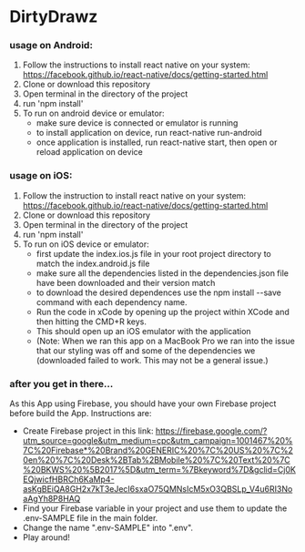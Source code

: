 # DirtyDrawz

### usage on Android:
1. Follow the instructions to install react native on your system: https://facebook.github.io/react-native/docs/getting-started.html
2. Clone or download this repository
3. Open terminal in the directory of the project
4. run 'npm install'
5. To run on android device or emulator:
   * make sure device is connected or emulator is running
   * to install application on device, run react-native run-android
   * once application is installed, run react-native start, then open or reload application on device
  

### usage on iOS:
1. Follow the instruction to install react native on your system: https://facebook.github.io/react-native/docs/getting-started.html
2. Clone or download this repository
3. Open terminal in the directory of the project
4. run 'npm install'
5. To run on iOS device or emulator:
   * first update the index.ios.js file in your root project directory to match the index.android.js file
   * make sure all the dependencies listed in the dependencies.json file have been downloaded and their version match
   * to download the desired dependences use the npm install --save command with each dependency name.
   * Run the code in xCode by opening up the project within XCode and then hitting the CMD+R keys.
   * This should open up an iOS emulator with the application
   * (Note: When we ran this app on a MacBook Pro we ran into the issue that our styling was off and some of the dependencies we    (downloaded failed to work. This may not be a general issue.) 

### after you get in there...
As this App using Firebase, you should have your own Firebase project before build the App. Instructions are:
  * Create Firebase project in this link: https://firebase.google.com/?utm_source=google&utm_medium=cpc&utm_campaign=1001467%20%7C%20Firebase*%20Brand%20GENERIC%20%7C%20US%20%7C%20en%20%7C%20Desk%2BTab%2BMobile%20%7C%20Text%20%7C%20BKWS%20%5B2017%5D&utm_term=%7Bkeyword%7D&gclid=Cj0KEQjwicfHBRCh6KaMp4-asKgBEiQA8GH2x7kT3eJecI6sxaO75QMNsIcM5xO3QBSLp_V4u6RI3NoaAgYh8P8HAQ
  * Find your Firebase variable in your project and use them to update the .env-SAMPLE file in the main folder.
  * Change the name ".env-SAMPLE" into ".env".
  * Play around!
